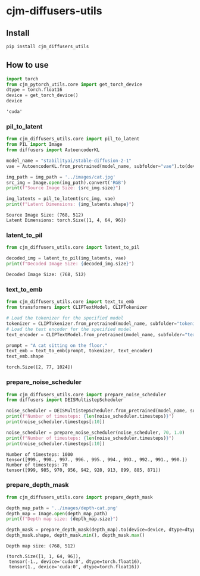 cjm-diffusers-utils
================

<!-- WARNING: THIS FILE WAS AUTOGENERATED! DO NOT EDIT! -->

## Install

``` sh
pip install cjm_diffusers_utils
```

## How to use

``` python
import torch
from cjm_pytorch_utils.core import get_torch_device
dtype = torch.float16
device = get_torch_device()
device
```

    'cuda'

### pil_to_latent

``` python
from cjm_diffusers_utils.core import pil_to_latent
from PIL import Image
from diffusers import AutoencoderKL
```

``` python
model_name = "stabilityai/stable-diffusion-2-1"
vae = AutoencoderKL.from_pretrained(model_name, subfolder="vae").to(device=device, dtype=dtype)
```

``` python
img_path = img_path = '../images/cat.jpg'
src_img = Image.open(img_path).convert('RGB')
print(f"Source Image Size: {src_img.size}")

img_latents = pil_to_latent(src_img, vae)
print(f"Latent Dimensions: {img_latents.shape}")
```

    Source Image Size: (768, 512)
    Latent Dimensions: torch.Size([1, 4, 64, 96])

### latent_to_pil

``` python
from cjm_diffusers_utils.core import latent_to_pil
```

``` python
decoded_img = latent_to_pil(img_latents, vae)
print(f"Decoded Image Size: {decoded_img.size}")
```

    Decoded Image Size: (768, 512)

### text_to_emb

``` python
from cjm_diffusers_utils.core import text_to_emb
from transformers import CLIPTextModel, CLIPTokenizer
```

``` python
# Load the tokenizer for the specified model
tokenizer = CLIPTokenizer.from_pretrained(model_name, subfolder="tokenizer")
# Load the text encoder for the specified model
text_encoder = CLIPTextModel.from_pretrained(model_name, subfolder="text_encoder").to(device=device, dtype=dtype)
```

``` python
prompt = "A cat sitting on the floor."
text_emb = text_to_emb(prompt, tokenizer, text_encoder)
text_emb.shape
```

    torch.Size([2, 77, 1024])

### prepare_noise_scheduler

``` python
from cjm_diffusers_utils.core import prepare_noise_scheduler
from diffusers import DEISMultistepScheduler
```

``` python
noise_scheduler = DEISMultistepScheduler.from_pretrained(model_name, subfolder='scheduler')
print(f"Number of timesteps: {len(noise_scheduler.timesteps)}")
print(noise_scheduler.timesteps[:10])

noise_scheduler = prepare_noise_scheduler(noise_scheduler, 70, 1.0)
print(f"Number of timesteps: {len(noise_scheduler.timesteps)}")
print(noise_scheduler.timesteps[:10])
```

    Number of timesteps: 1000
    tensor([999., 998., 997., 996., 995., 994., 993., 992., 991., 990.])
    Number of timesteps: 70
    tensor([999, 985, 970, 956, 942, 928, 913, 899, 885, 871])

### prepare_depth_mask

``` python
from cjm_diffusers_utils.core import prepare_depth_mask
```

``` python
depth_map_path = '../images/depth-cat.png'
depth_map = Image.open(depth_map_path)
print(f"Depth map size: {depth_map.size}")

depth_mask = prepare_depth_mask(depth_map).to(device=device, dtype=dtype)
depth_mask.shape, depth_mask.min(), depth_mask.max()
```

    Depth map size: (768, 512)

    (torch.Size([1, 1, 64, 96]),
     tensor(-1., device='cuda:0', dtype=torch.float16),
     tensor(1., device='cuda:0', dtype=torch.float16))
